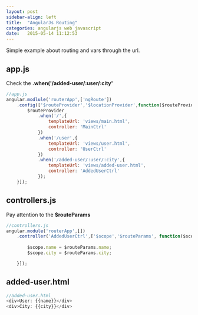 ```yaml
---
layout: post
sidebar-align: left
title:  "AngularJs Routing"
categories: angularjs web javascript
date:   2015-05-14 11:12:53
---
```


Simple example about routing and vars through the url.

## app.js

Check the  **.when('/added-user/:user/:city'**

```javascript
//app.js
angular.modlule('routerApp',['ngRoute'])
    .config(['$routeProvider','$locationProvider',function($routeProvider,$locationProvider){
        $routeProvider
            .when('/',{
                templateUrl: 'views/main.html',
                controller: 'MainCtrl'
            })
            .when('/user',{
                templateUrl: 'views/user.html',
                controller: 'UserCtrl'
            })
            .when('/added-user/:user/:city',{
                templateUrl: 'views/added-user.html',
                controller: 'AddedUserCtrl'
            });
    }]);
```

## controllers.js 

Pay attention to the **$routeParams**

```javascript
//controllers.js
angular.module('routerApp',[])
    .controller('AddedUserCtrl',['$scope','$routeParams', function($scope,$routeParams){
        
        $scope.name = $routeParams.name;
        $scope.city = $routeParams.city;

    }]);
```

## added-user.html

```javascript
//added-user.html
<div>User: {{name}}</div>
<div>City: {{city}}</div>
```

